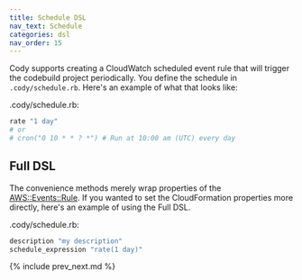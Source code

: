 ```yaml
---
title: Schedule DSL
nav_text: Schedule
categories: dsl
nav_order: 15
---
```


Cody supports creating a CloudWatch scheduled event rule that will trigger the codebuild project periodically.  You define the schedule in `.cody/schedule.rb`. Here's an example of what that looks like:

.cody/schedule.rb:

```ruby
rate "1 day"
# or
# cron("0 10 * * ? *") # Run at 10:00 am (UTC) every day
```

## Full DSL

The convenience methods merely wrap properties of the [AWS::Events::Rule](https://docs.aws.amazon.com/AWSCloudFormation/latest/UserGuide/aws-resource-events-rule.html#cfn-events-rule-description).  If you wanted to set the CloudFormation properties more directly, here's an example of using the Full DSL.

.cody/schedule.rb:

```ruby
description "my description"
schedule_expression "rate(1 day)"
```

{% include prev_next.md %}
